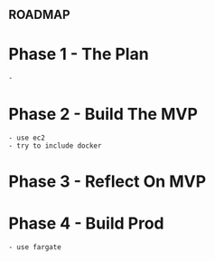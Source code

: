 ## **ROADMAP**

# Phase 1 - The Plan
    - 

# Phase 2 - Build The MVP
    - use ec2 
    - try to include docker 

# Phase 3 - Reflect On MVP 

# Phase 4 - Build Prod 
    - use fargate 